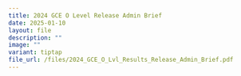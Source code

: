 ```yaml
---
title: 2024 GCE O Level Release Admin Brief
date: 2025-01-10
layout: file
description: ""
image: ""
variant: tiptap
file_url: /files/2024_GCE_O_Lvl_Results_Release_Admin_Brief.pdf
---
```

